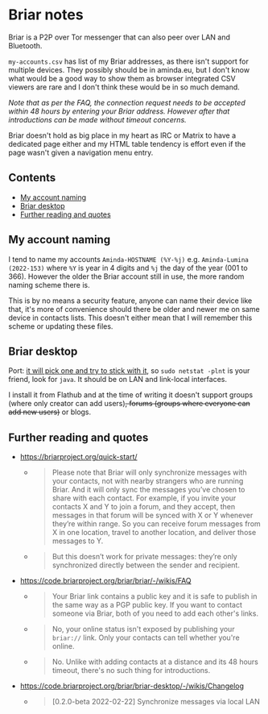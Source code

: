 # Briar notes

Briar is a P2P over Tor messenger that can also peer over LAN and Bluetooth.

`my-accounts.csv` has list of my Briar addresses, as there isn't support
for multiple devices. They possibly should be in aminda.eu, but I don't
know what would be a good way to show them as browser integrated CSV
viewers are rare and I don't think these would be in so much demand.

_Note that as per the FAQ, the connection request needs to be accepted
within 48 hours by entering your Briar address. However after that
introductions can be made without timeout concerns._

Briar doesn't hold as big place in my heart as IRC or Matrix to have a
dedicated page either and my HTML table tendency is effort even if the page
wasn't given a navigation menu entry.

## Contents

<!-- START doctoc generated TOC please keep comment here to allow auto update -->
<!-- DON'T EDIT THIS SECTION, INSTEAD RE-RUN doctoc TO UPDATE -->

- [My account naming](#my-account-naming)
- [Briar desktop](#briar-desktop)
- [Further reading and quotes](#further-reading-and-quotes)

<!-- END doctoc generated TOC please keep comment here to allow auto update -->

## My account naming

I tend to name my accounts `Aminda-HOSTNAME (%Y-%j)` e.g.
`Aminda-Lumina (2022-153)` where `%Y` is year in 4 digits and `%j` the day
of the year (001 to 366). However the older the Briar account still in use,
the more random naming scheme there is.

This is by no means a security feature, anyone can name their device like
that, it's more of convenience should there be older and newer me on same
device in contacts lists. This doesn't either mean that I will remember
this scheme or updating these files.

## Briar desktop

Port: [it will pick one and try to stick with it](https://matrix.to/#/%23briar_desktop%3Atchncs.de/%24FKJk80vFnp2Fqnyov8g2S1QGJuY8SrJBlPjjqGSaW5M?via=pikaviestin.fi&via=matrix.org&via=dendrite.matrix.org&via=tchncs.de), so `sudo netstat -plnt` is your friend, look for `java`. It should be on LAN and link-local interfaces.

I install it from Flathub and at the time of writing it doesn't support
groups (where only creator can add users)<s>, forums (groups where everyone can
add new users)</s> or blogs.

## Further reading and quotes

- https://briarproject.org/quick-start/
  - > Please note that Briar will only synchronize messages with your contacts, not with nearby strangers who are running Briar. And it will only sync the messages you’ve chosen to share with each contact. For example, if you invite your contacts X and Y to join a forum, and they accept, then messages in that forum will be synced with X or Y whenever they’re within range. So you can receive forum messages from X in one location, travel to another location, and deliver those messages to Y.
  - > But this doesn’t work for private messages: they’re only synchronized directly between the sender and recipient.
- https://code.briarproject.org/briar/briar/-/wikis/FAQ
  - > Your Briar link contains a public key and it is safe to publish in the same way as a PGP public key. If you want to contact someone via Briar, both of you need to add each other's links.
  - > No, your online status isn't exposed by publishing your `briar://` link. Only your contacts can tell whether you're online.
  - > No. Unlike with adding contacts at a distance and its 48 hours timeout, there's no such thing for introductions.
- https://code.briarproject.org/briar/briar-desktop/-/wikis/Changelog
  - > \[0.2.0-beta 2022-02-22\] Synchronize messages via local LAN
